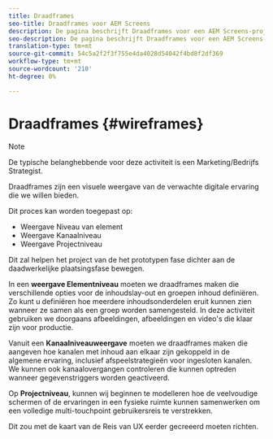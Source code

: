 ```yaml
---
title: Draadframes
seo-title: Draadframes voor AEM Screens
description: De pagina beschrijft Draadframes voor een AEM Screens-project
seo-description: De pagina beschrijft Draadframes voor een AEM Screens-project
translation-type: tm+mt
source-git-commit: 54c5a2f2f3f755e4da4028d54042f4bd8f2df369
workflow-type: tm+mt
source-wordcount: '210'
ht-degree: 0%

---
```



# Draadframes {#wireframes}

>[!NOTE]
>De typische belanghebbende voor deze activiteit is een Marketing/Bedrijfs Strategist.

Draadframes zijn een visuele weergave van de verwachte digitale ervaring die we willen bieden.

Dit proces kan worden toegepast op:

* Weergave Niveau van element
* Weergave Kanaalniveau
* Weergave Projectniveau

Dit zal helpen het project van de het prototypen fase dichter aan de daadwerkelijke plaatsingsfase bewegen.

In een **weergave Elementniveau** moeten we draadframes maken die verschillende opties voor de inhoudslay-out en groepen inhoud definiëren. Zo kunt u definiëren hoe meerdere inhoudsonderdelen eruit kunnen zien wanneer ze samen als een groep worden samengesteld.
In deze activiteit gebruiken we doorgaans afbeeldingen, afbeeldingen en video&#39;s die klaar zijn voor productie.

Vanuit een **Kanaalniveauweergave** moeten we draadframes maken die aangeven hoe kanalen met inhoud aan elkaar zijn gekoppeld in de algemene ervaring, inclusief afspeelstrategieën voor ingesloten kanalen. We kunnen ook kanaalovergangen controleren die kunnen optreden wanneer gegevenstriggers worden geactiveerd.

Op **Projectniveau**, kunnen wij beginnen te modelleren hoe de veelvoudige schermen of de ervaringen in een fysieke ruimte kunnen samenwerken om een volledige multi-touchpoint gebruikersreis te verstrekken.

Dit zou met de kaart van de Reis van UX eerder gecreeerd moeten richten.

